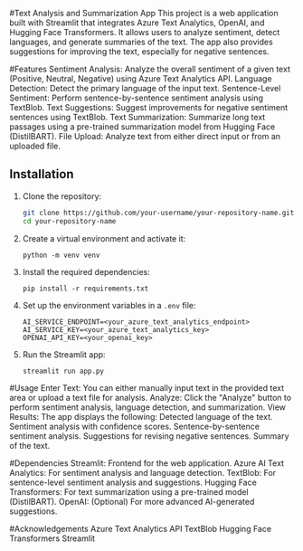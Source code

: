 #Text Analysis and Summarization App
This project is a web application built with Streamlit that integrates Azure Text Analytics, OpenAI, and Hugging Face Transformers. It allows users to analyze sentiment, detect languages, and generate summaries of the text. The app also provides suggestions for improving the text, especially for negative sentences.

#Features
Sentiment Analysis: Analyze the overall sentiment of a given text (Positive, Neutral, Negative) using Azure Text Analytics API.
Language Detection: Detect the primary language of the input text.
Sentence-Level Sentiment: Perform sentence-by-sentence sentiment analysis using TextBlob.
Text Suggestions: Suggest improvements for negative sentiment sentences using TextBlob.
Text Summarization: Summarize long text passages using a pre-trained summarization model from Hugging Face (DistilBART).
File Upload: Analyze text from either direct input or from an uploaded file.

## Installation

1. Clone the repository:
    ```bash
    git clone https://github.com/your-username/your-repository-name.git
    cd your-repository-name
    ```

2. Create a virtual environment and activate it:
    ```
    python -m venv venv
     ```

3. Install the required dependencies:
    ```
    pip install -r requirements.txt
    ```

4. Set up the environment variables in a `.env` file:
    ```
    AI_SERVICE_ENDPOINT=<your_azure_text_analytics_endpoint>
    AI_SERVICE_KEY=<your_azure_text_analytics_key>
    OPENAI_API_KEY=<your_openai_key>
    ```

5. Run the Streamlit app:
    ```
    streamlit run app.py
    ```

 #Usage
Enter Text: You can either manually input text in the provided text area or upload a text file for analysis.
Analyze: Click the "Analyze" button to perform sentiment analysis, language detection, and summarization.
View Results: The app displays the following:
Detected language of the text.
Sentiment analysis with confidence scores.
Sentence-by-sentence sentiment analysis.
Suggestions for revising negative sentences.
Summary of the text.

#Dependencies
Streamlit: Frontend for the web application.
Azure AI Text Analytics: For sentiment analysis and language detection.
TextBlob: For sentence-level sentiment analysis and suggestions.
Hugging Face Transformers: For text summarization using a pre-trained model (DistilBART).
OpenAI: (Optional) For more advanced AI-generated suggestions.

#Acknowledgements
Azure Text Analytics API
TextBlob
Hugging Face Transformers
Streamlit

